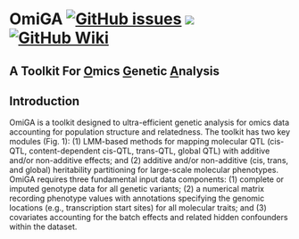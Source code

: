 # OmiGA [![GitHub issues](https://img.shields.io/github/issues/SCAU-AnimalGenetics/OmiGA?color=green)](https://github.com/SCAU-AnimalGenetics/OmiGA/issues/new) [![](https://img.shields.io/badge/Release-v0.4.0-important.svg)](https://china.scidb.cn/download?fileId=25cf1a4daf14bbd706779d65af39297d&shortLink=2mAJFv&traceId=kingyan312@live.cn) [![GitHub Wiki](https://img.shields.io/badge/GitHub-Wiki-yellow)](https://github.com/SCAU-AnimalGenetics/OmiGA/wiki)<br>

## A Toolkit For [O](https://github.com/SCAU-AnimalGenetics/OmiGA/)mics [G](https://github.com/SCAU-AnimalGenetics/OmiGA/)enetic [A](https://github.com/SCAU-AnimalGenetics/OmiGA/)nalysis<br>

## Introduction <br>
OmiGA is a toolkit designed to ultra-efficient genetic analysis for omics data accounting for population structure and relatedness. The toolkit has two key modules (Fig. 1): (1) LMM-based methods for mapping molecular QTL (cis-QTL, content-dependent cis-QTL, trans-QTL, global QTL) with additive and/or non-additive effects; and (2) additive and/or non-additive (cis, trans, and global) heritability partitioning for large-scale molecular phenotypes. OmiGA requires three fundamental input data components: (1) complete or imputed genotype data for all genetic variants; (2) a numerical matrix recording phenotype values with annotations specifying the genomic locations (e.g., transcription start sites) for all molecular traits; and (3) covariates accounting for the batch effects and related hidden confounders within the dataset.
